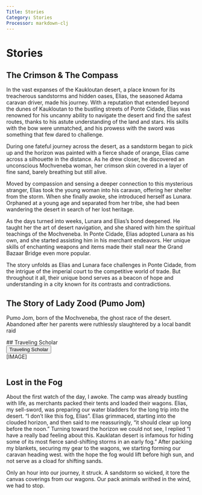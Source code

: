 ```yaml
---
Title: Stories
Category: Stories
Processor: markdown-clj
---
```


# Stories

## The Crimson & The Compass

In the vast expanses of the Kaukloutan desert, a place known for its treacherous sandstorms and hidden oases, Elias, the seasoned Adama caravan driver, made his journey. With a reputation that extended beyond the dunes of Kaukloutan to the bustling streets of Ponte Cidade, Elias was renowned for his uncanny ability to navigate the desert and find the safest routes, thanks to his astute understanding of the land and stars. His skills with the bow were unmatched, and his prowess with the sword was something that few dared to challenge.

During one fateful journey across the desert, as a sandstorm began to pick up and the horizon was painted with a fierce shade of orange, Elias came across a silhouette in the distance. As he drew closer, he discovered an unconscious Mochveneba woman, her crimson skin covered in a layer of fine sand, barely breathing but still alive.

Moved by compassion and sensing a deeper connection to this mysterious stranger, Elias took the young woman into his caravan, offering her shelter from the storm. When she finally awoke, she introduced herself as Lunara. Orphaned at a young age and separated from her tribe, she had been wandering the desert in search of her lost heritage.

As the days turned into weeks, Lunara and Elias&rsquo;s bond deepened. He taught her the art of desert navigation, and she shared with him the spiritual teachings of the Mochveneba. In Ponte Cidade, Elias adopted Lunara as his own, and she started assisting him in his merchant endeavors. Her unique skills of enchanting weapons and items made their stall near the Grand Bazaar Bridge even more popular.

The story unfolds as Elias and Lunara face challenges in Ponte Cidade, from the intrigue of the imperial court to the competitive world of trade. But throughout it all, their unique bond serves as a beacon of hope and understanding in a city known for its contrasts and contradictions.

## The Story of Lady Zood (Pumo Jom)

Pumo Jom, born of the Mochveneba, the ghost race of the desert. Abandoned after her parents were ruthlessly slaughtered by a local bandit raid

<div class="absent">
## Traveling Scholar
</div>
<button type="button" class="collapsible">
Traveling Scholar
</button>
<div class="collapsible-content">
<div class="wrap-left-img">
[IMAGE]
</div>

<br style="clear:both;" />
</div>

## Lost in the Fog

About the first watch of the day, I awoke. The camp was already bustling with life, as merchants packed their tents and loaded their wagons. Elias, my sell-sword, was preparing our water bladders for the long trip into the desert. &ldquo;I don&rsquo;t like this fog, Elias&rdquo;. Elias grimmaced, starting into the clouded horizon, and then said to me reassuringly, &ldquo;it should clear up long before the noon.&rdquo; Turning toward the horizon we could not see, I replied &ldquo;I have a really bad feeling about this. Kauklatan desert is infamous for hiding some of its most fierce sand-shifting storms in an early fog.&rdquo; After packing my blankets, securing my gear to the wagons, we starting forming our caravan heading west. with the hope the fog would lift before high sun, and not serve as a cload for shifting sands.

Only an hour into our journey, it struck. A sandstorm so wicked, it tore the canvas coverings from our wagons. Our pack animals writhed in the wind, we had to stop.

<script>
addEventListener("load", collapsableContainers);
</script>
